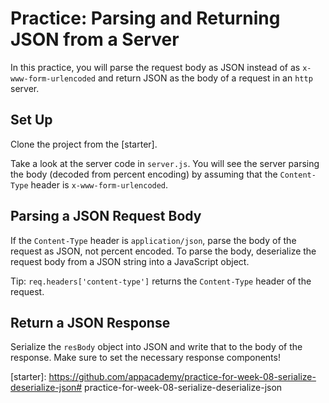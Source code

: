 # Practice: Parsing and Returning JSON from a Server

In this practice, you will parse the request body as JSON instead of as
`x-www-form-urlencoded` and return JSON as the body of a request in an `http`
server.

## Set Up

Clone the project from the [starter].

Take a look at the server code in `server.js`. You will see the server parsing
the body (decoded from percent encoding) by assuming that the `Content-Type`
header is `x-www-form-urlencoded`.

## Parsing a JSON Request Body

If the `Content-Type` header is `application/json`, parse the body of the
request as JSON, not percent encoded. To parse the body, deserialize the request
body from a JSON string into a JavaScript object.

Tip: `req.headers['content-type']` returns the `Content-Type` header of the
request.

## Return a JSON Response

Serialize the `resBody` object into JSON and write that to the body of the
response. Make sure to set the necessary response components!

[starter]: https://github.com/appacademy/practice-for-week-08-serialize-deserialize-json# practice-for-week-08-serialize-deserialize-json
